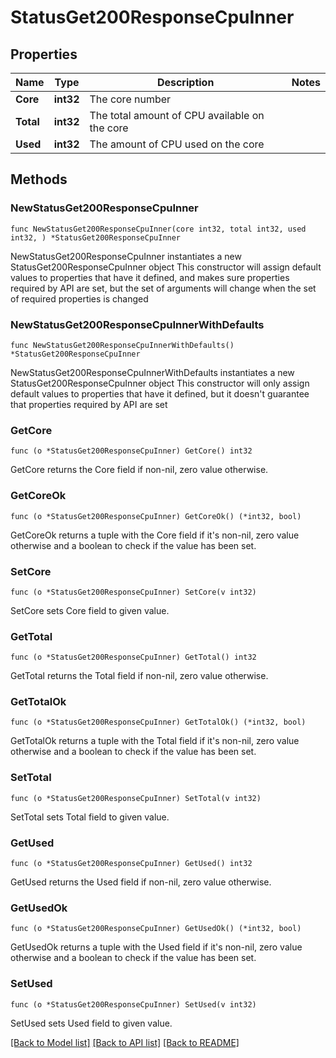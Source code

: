 # StatusGet200ResponseCpuInner

## Properties

Name | Type | Description | Notes
------------ | ------------- | ------------- | -------------
**Core** | **int32** | The core number | 
**Total** | **int32** | The total amount of CPU available on the core | 
**Used** | **int32** | The amount of CPU used on the core | 

## Methods

### NewStatusGet200ResponseCpuInner

`func NewStatusGet200ResponseCpuInner(core int32, total int32, used int32, ) *StatusGet200ResponseCpuInner`

NewStatusGet200ResponseCpuInner instantiates a new StatusGet200ResponseCpuInner object
This constructor will assign default values to properties that have it defined,
and makes sure properties required by API are set, but the set of arguments
will change when the set of required properties is changed

### NewStatusGet200ResponseCpuInnerWithDefaults

`func NewStatusGet200ResponseCpuInnerWithDefaults() *StatusGet200ResponseCpuInner`

NewStatusGet200ResponseCpuInnerWithDefaults instantiates a new StatusGet200ResponseCpuInner object
This constructor will only assign default values to properties that have it defined,
but it doesn't guarantee that properties required by API are set

### GetCore

`func (o *StatusGet200ResponseCpuInner) GetCore() int32`

GetCore returns the Core field if non-nil, zero value otherwise.

### GetCoreOk

`func (o *StatusGet200ResponseCpuInner) GetCoreOk() (*int32, bool)`

GetCoreOk returns a tuple with the Core field if it's non-nil, zero value otherwise
and a boolean to check if the value has been set.

### SetCore

`func (o *StatusGet200ResponseCpuInner) SetCore(v int32)`

SetCore sets Core field to given value.


### GetTotal

`func (o *StatusGet200ResponseCpuInner) GetTotal() int32`

GetTotal returns the Total field if non-nil, zero value otherwise.

### GetTotalOk

`func (o *StatusGet200ResponseCpuInner) GetTotalOk() (*int32, bool)`

GetTotalOk returns a tuple with the Total field if it's non-nil, zero value otherwise
and a boolean to check if the value has been set.

### SetTotal

`func (o *StatusGet200ResponseCpuInner) SetTotal(v int32)`

SetTotal sets Total field to given value.


### GetUsed

`func (o *StatusGet200ResponseCpuInner) GetUsed() int32`

GetUsed returns the Used field if non-nil, zero value otherwise.

### GetUsedOk

`func (o *StatusGet200ResponseCpuInner) GetUsedOk() (*int32, bool)`

GetUsedOk returns a tuple with the Used field if it's non-nil, zero value otherwise
and a boolean to check if the value has been set.

### SetUsed

`func (o *StatusGet200ResponseCpuInner) SetUsed(v int32)`

SetUsed sets Used field to given value.



[[Back to Model list]](../README.md#documentation-for-models) [[Back to API list]](../README.md#documentation-for-api-endpoints) [[Back to README]](../README.md)


